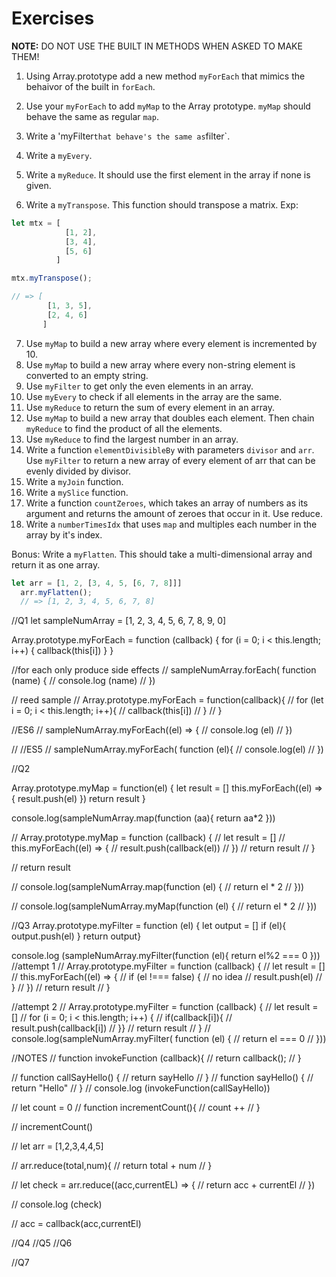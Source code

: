 # Exercises

__NOTE:__ DO NOT USE THE BUILT IN METHODS WHEN ASKED TO MAKE THEM!

1. Using Array.prototype add a new method `myForEach` that mimics the behaivor of the built in `forEach`.

2. Use your `myForEach` to add `myMap` to the Array prototype. `myMap` should behave the same as regular `map`.

3. Write a 'myFilter` that behave's the same as `filter`.

4. Write a `myEvery`.

5. Write a `myReduce`. It should use the first element in the array if none is given.

6. Write a `myTranspose`. This function should transpose a matrix. Exp:
```js
let mtx = [
            [1, 2],
            [3, 4],
            [5, 6]
          ]

mtx.myTranspose();

// => [
        [1, 3, 5],
        [2, 4, 6]
       ]
```

7. Use `myMap` to build a new array where every element is incremented by 10.
8. Use `myMap` to build a new array where every non-string element is converted to an empty string.
9. Use `myFilter` to get only the even elements in an array.
10. Use `myEvery` to check if all elements in the array are the same.
11. Use `myReduce` to return the sum of every element in an array.
12. Use `myMap` to build a new array that doubles each element. Then chain `myReduce` to find the product of all the elements.
13. Use `myReduce` to find the largest number in an array.
14. Write a function `elementDivisibleBy` with parameters `divisor` and `arr`.
Use `myFilter` to return a new array of every element of arr that can be evenly divided by divisor.
14. Write a `myJoin` function.
15. Write a `mySlice` function.
16. Write a function `countZeroes`, which takes an array of numbers as its argument and returns the amount of zeroes that occur in it.
Use reduce.
17. Write a `numberTimesIdx` that uses `map` and multiples each number in the array by it's index.

Bonus: Write a `myFlatten`. This should take a multi-dimensional array and return it as one array.
```js
let arr = [1, 2, [3, 4, 5, [6, 7, 8]]]
  arr.myFlatten();
  // => [1, 2, 3, 4, 5, 6, 7, 8]
```
//Q1
let sampleNumArray = [1, 2, 3, 4, 5, 6, 7, 8, 9, 0]

Array.prototype.myForEach = function (callback) {
	for (i = 0; i < this.length; i++) {
		callback(this[i])
	}
}

//for each only produce side effects
// sampleNumArray.forEach( function (name) {
// 	console.log (name)
// })

// reed sample
// Array.prototype.myForEach = function(callback){
// 	for (let i = 0; i < this.length; i++){
// 		callback(this[i])
// 	}
// }

//ES6
// sampleNumArray.myForEach((el) => {
// console.log (el)
// })

// //ES5
// sampleNumArray.myForEach( function (el){
// 	console.log(el)
// })



//Q2

Array.prototype.myMap = function(el) {
let result = []
this.myForEach((el) => {
	result.push(el)
})
return result
}

console.log(sampleNumArray.map(function (aa){
	return aa*2
}))


// Array.prototype.myMap = function (callback) {
// let result = []
// this.myForEach((el) => {
// 	result.push(callback(el))
// })
// return result
// }

// return result

// console.log(sampleNumArray.map(function (el) {
// 	return el * 2
// }))

// console.log(sampleNumArray.myMap(function (el) {
// 	return el * 2
// }))


//Q3
Array.prototype.myFilter = function (el) {
	let output = []
	if (el){
		output.push(el)
	}
return output}

console.log (sampleNumArray.myFilter(function (el){
	return el%2 === 0
}))
//attempt 1
// Array.prototype.myFilter = function (callback) {
// 	let result = []
// 	this.myForEach((el) => {
// 		if (el !=== false) { // no idea
// 			result.push(el)
// 		}
// 	})
// 	return result
// }

//attempt 2
// Array.prototype.myFilter = function (callback) {
// 	let result = []
// 	for (i = 0; i < this.length; i++) {
// if(callback[i]){
// result.push(callback[i])
// 	}}
// 	return result
// }
// console.log(sampleNumArray.myFilter( function (el) {
// 	return el === 0
// 	}))




//NOTES
// function invokeFunction (callback){
// 	return callback();
// }

// function callSayHello() {
// 	return sayHello
// }
// function sayHello() {
// 	return "Hello"
// }
// console.log (invokeFunction(callSayHello))

// let count = 0
// function incrementCount(){
// 	count ++
// }

// incrementCount()

// let arr = [1,2,3,4,4,5]

// arr.reduce(total,num){
// 	return total + num
// }

// let check = arr.reduce((acc,currentEL) => {
// 	return acc + currentEl
// })

// console.log (check)

// acc = callback(acc,currentEl)

//Q4
//Q5
//Q6

//Q7
